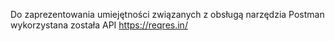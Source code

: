 Do zaprezentowania umiejętności związanych z obsługą narzędzia Postman wykorzystana została API https://reqres.in/

